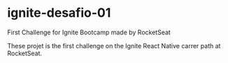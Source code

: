 # ignite-desafio-01
First Challenge for Ignite Bootcamp made by RocketSeat

These projet is the first challenge on the Ignite React Native carrer path at RocketSeat.
